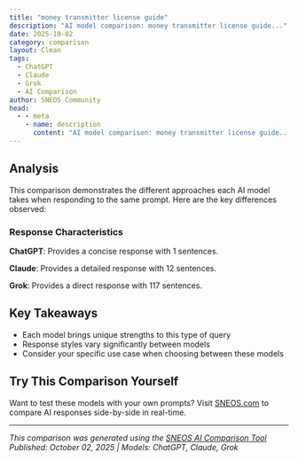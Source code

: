 ```yaml
---
title: "money transmitter license guide"
description: "AI model comparison: money transmitter license guide..."
date: 2025-10-02
category: comparison
layout: Clean
tags:
  - ChatGPT
  - Claude
  - Grok
  - AI Comparison
author: SNEOS Community
head:
  - - meta
    - name: description
      content: "AI model comparison: money transmitter license guide..."
---
```


<ChatComparison
  title="money transmitter license guide"
  prompt="money transmitter license guide"
  :responses='{
    "ChatGPT": "Error calling OpenAI API.",
    "Claude": "# Money Transmitter License Guide\n\n## Overview\nA Money Transmitter License (MTL) is required for businesses that transmit money or monetary value from one location to another, typically involving currency exchange, payment processing, or money transfer services.\n\n## Who Needs an MTL?\n\n### Businesses That Typically Require Licensing:\n- **Money transfer services** (Western Union, MoneyGram competitors)\n- **Payment processors** and payment service providers\n- **Cryptocurrency exchanges** and digital wallet providers\n- **Check cashing services**\n- **Prepaid card issuers**\n- **Remittance services**\n- **Foreign exchange dealers**\n\n### Common Exemptions:\n- Traditional banks and credit unions\n- Licensed attorneys handling client funds\n- Government agencies\n- Some merchants accepting payments for their own goods/services\n\n## State-by-State Requirements\n\n### Key Points:\n- **No federal license** - regulation occurs at state level\n- **Must license in each state** where you operate\n- **Requirements vary significantly** by state\n- Some states have **reciprocity agreements**\n\n### States with Stricter Requirements:\n- New York (BitLicense for crypto)\n- California\n- Texas\n- Florida\n\n## General Application Process\n\n### 1. Pre-Application Preparation\n- Determine which states you need licenses in\n- Prepare required documentation\n- Secure surety bonds\n- Complete background checks\n\n### 2. Required Documentation (Typical)\n- **Business plan** and financial projections\n- **Audited financial statements**\n- **Anti-money laundering (AML) program**\n- **Privacy policy** and customer protection procedures\n- **Key personnel** background information\n- **Surety bond** (amounts vary by state)\n- **Net worth** demonstration\n\n### 3. Application Submission\n- Complete state-specific applications\n- Pay application fees ($1,000-$5,000\u002B per state)\n- Submit all required documentation\n- Undergo background investigations\n\n### 4. Ongoing Compliance\n- Annual renewals and fees\n- Regular reporting requirements\n- Maintain surety bonds\n- AML compliance monitoring\n- Examination readiness\n\n## Financial Requirements\n\n### Typical Requirements:\n- **Minimum net worth**: $25,000-$1,000,000\u002B\n- **Surety bonds**: $10,000-$2,000,000\u002B\n- **Permissible investments** for customer funds\n- **Audited financial statements**\n\n## Timeline and Costs\n\n### Timeline:\n- **6-12 months** for initial licenses\n- Varies significantly by state\n- Background checks can add time\n\n### Costs (Per State):\n- **Application fees**: $1,000-$5,000\u002B\n- **Investigation fees**: $1,000-$10,000\u002B\n- **Annual fees**: $500-$2,500\u002B\n- **Surety bond costs**: 1-3% of bond amount annually\n- **Legal and consulting**: $50,000-$200,000\u002B total\n\n## Multi-State Coordination\n\n### Strategies:\n- **Nationwide Multistate Licensing System (NMLS)** for some states\n- Prioritize key markets first\n- Consider **reciprocity agreements**\n- Use experienced regulatory counsel\n\n## Compliance Considerations\n\n### Key Requirements:\n- **Bank Secrecy Act (BSA)** compliance\n- **Anti-Money Laundering (AML)** programs\n- **Know Your Customer (KYC)** procedures\n- **Suspicious Activity Reporting (SAR)**\n- Customer fund segregation\n- Regular examinations\n\n## Special Considerations for Digital Assets\n\n### Additional Requirements:\n- Enhanced cybersecurity measures\n- Digital asset-specific AML procedures\n- Consumer protection disclosures\n- Custody and safekeeping requirements\n- Some states require separate digital asset licenses\n\n## Getting Started\n\n### Recommended Steps:\n1. **Consult with regulatory attorney** experienced in money transmission\n2. **Assess business model** against state definitions\n3. **Create compliance framework** before applying\n4. **Secure adequate funding** for the process\n5. **Develop relationships** with surety bond providers\n6. **Prepare comprehensive documentation**\n\n### Professional Help:\n- **Regulatory attorneys** specializing in money transmission\n- **Compliance consultants**\n- **Surety bond brokers**\n- **CPA firms** with FinTech experience\n\n## Red Flags to Avoid\n- Operating without proper licenses\n- Inadequate AML procedures\n- Insufficient capitalization\n- Poor recor",
    "Grok": "A **Money Transmitter License (MTL)** is a regulatory requirement in the United States for businesses that engage in the transmission of money, either domestically or internationally. This includes companies offering services like money transfers, payment processing, issuing or redeeming money orders, and certain cryptocurrency transactions. The goal of this license is to protect consumers from fraud, ensure financial stability, and prevent money laundering or other illicit activities.\n\nObtaining a Money Transmitter License can be complex, as requirements vary by state, and some federal regulations may also apply. Below is a comprehensive guide to help you understand the process:\n\n---\n\n### **1. Understand What a Money Transmitter License Is**\nA Money Transmitter is generally defined as a business that:\n- Receives money or monetary value from a person to transmit it to another person or location.\n- Issues or redeems money orders, traveler\u2019s checks, or stored value (e.g., prepaid cards).\n- Engages in payment processing or virtual currency transactions (in some states).\n\nCommon examples of businesses requiring an MTL include:\n- Money transfer services (e.g., Western Union, PayPal, Venmo)\n- Cryptocurrency exchanges or wallet providers\n- Payroll processing companies\n- Bill payment services\n\n---\n\n### **2. Determine if You Need a License**\nNot all businesses dealing with money require an MTL. Some exemptions may apply, such as:\n- Banks and credit unions (already regulated by federal authorities).\n- Businesses acting solely as agents for licensed money transmitters.\n- Certain types of merchants or retailers who don\u2019t transmit funds as their primary business.\n\nTo confirm whether your business needs a license:\n- Review the **definition of a money transmitter** in each state where you plan to operate.\n- Check for applicable exemptions in state laws or regulations.\n\nAdditionally, if you operate in multiple states or internationally, you may need to comply with federal regulations under the **Bank Secrecy Act (BSA)** enforced by the **Financial Crimes Enforcement Network (FinCEN)**.\n\n---\n\n### **3. Register with FinCEN (Federal Requirement)**\nIf your business qualifies as a Money Services Business (MSB) under federal law, you must register with FinCEN, a bureau of the U.S. Department of the Treasury. MSBs include money transmitters, check cashers, currency exchangers, and issuers of prepaid access cards, among others.\n\n**Steps to Register with FinCEN:**\n1. **Determine if You\u2019re an MSB:** Review FinCEN\u2019s definition of an MSB on their website (www.fincen.gov). If you transmit money or deal with virtual currencies, you likely qualify.\n2. **File Form 107:** Complete and submit the MSB Registration Form (Form 107) online via the FinCEN BSA E-Filing System.\n3. **Renew Every 2 Years:** MSB registration must be renewed every two years, by December 31 of the renewal year.\n4. **Designate an AML Officer:** Appoint an Anti-Money Laundering (AML) compliance officer and implement an AML program to monitor and report suspicious activities.\n\n**Note:** FinCEN registration does not replace state licensing requirements but is a prerequisite for operating as a money transmitter in the U.S.\n\n---\n\n### **4. Research State-Specific Licensing Requirements**\nIn the U.S., money transmitter licensing is primarily regulated at the state level. Each state has its own rules, fees, and application processes. Some key points to consider:\n- **Not All States Require a License:** Some states, like Montana, do not currently require an MTL for certain activities. However, most states do.\n- **Nationwide Multistate Licensing System (NMLS):** Many states use the NMLS platform to manage MTL applications. You can create an NMLS account to apply for licenses in multiple states.\n- **Surety Bonds:** Most states require a surety bond, which serves as financial protection for consumers. Bond amounts vary by state and may depend on your transaction volume.\n- **Net Worth Requirements:** Some states require businesses to maintain a minimum net worth (e.g., $100,000 to $1 million).\n- **Fees:** Application and licensing fees vary, typically ranging from $1,000 to $10,000 per state, plus renewal fees.\n- **Background Checks:** Business owners, officers, and key employees often need to undergo background checks and provide fingerprints.\n\n**Examples of State Requirements:**\n- **California:** Requires a license through the Department of Financial Protection and Innovation (DFPI). A surety bond of at least $500,000 is needed, depending on transaction volume.\n- **New York:** Requires a license through the Department of Financial Services (DFS) and a \u0022BitLicense\u0022 for virtual currency businesses. Bond amounts and net worth requirements are high.\n- **Texas:** Requires a license through the Department of Banking with a minimum bond of $300,000.\n\n---\n\n### **5. Develop Compliance Programs**\nTo obtain and maintain an MTL, you must establish robust compliance programs, including:\n- **Anti-Money Laundering (AML) Program:** Required by FinCEN and most states. This includes customer identification (Know Your Customer or KYC procedures), monitoring transactions, and reporting suspicious activities via Suspicious Activity Reports (SARs).\n- **Consumer Protection Policies:** Ensure transparency in fees, terms, and conditions for customers.\n- **Cybersecurity Measures:** Protect customer data and financial transactions from breaches or fraud.\n- **Recordkeeping:** Maintain detailed records of transactions, often for a period of 5-7 years, depending on state and federal requirements.\n\n---\n\n### **6. Apply for Licenses**\nOnce you\u2019ve gathered the necessary information and prepared your compliance programs, follow these steps to apply:\n1. **Create an NMLS Account:** Most states use NMLS for applications. Set up a company account and complete the MU1 form (Uniform Money Services Business Application).\n2. **Submit Required Documents:** Provide financial statements, business plans, ownership information, AML policies, and proof of surety bonds.\n3. **Pay Fees:** Application fees vary by state. Some states also charge investigation fees.\n4. **Undergo Review:** Regulators will review your application, which may include audits, interviews, or requests for additional information. This process can take several months.\n\n---\n\n### **7. Maintain Compliance After Licensing**\nObtaining an MTL is just the beginning. To remain compliant:\n- **File Reports:** Submit quarterly or annual reports to state regulators and FinCEN, including transaction volumes and financial statements.\n- **Renew Licenses:** Most state licenses must be renewed annually, with fees and updated documentation.\n- **Conduct Audits:** Some states require periodic audits of your AML program and financial records.\n- **Stay Updated on Regulations:** Laws and regulations around money transmission (especially for cryptocurrencies) are evolving. Monitor updates from state regulators and FinCEN.\n\n---\n\n### **8. Consider Multistate Licensing Challenges**\nIf your business operates in multiple states, you\u2019ll likely need to obtain a license in each state unless exemptions apply. This can be costly and time-consuming. Some tips to manage multistate licensing:\n- Use the NMLS to streamline applications.\n- Work with legal or compliance consultants who specialize in money transmitter licensing.\n- Focus on key states first (e.g., where you have the most customers or transactions).\n\n---\n\n### **9. Additional Considerations for Cryptocurrency Businesses**\nIf your business deals with virtual currencies (e.g., Bitcoin, Ethereum), additional regulations may apply:\n- Some states treat virtual currency transmission as money transmission and require an MTL.\n- New York\u2019s BitLicense is a specific requirement for cryptocurrency businesses.\n- FinCEN considers virtual currency transmitters as MSBs, requiring federal registration and AML compliance.\n\n---\n\n### **10. Work with Professionals**\nNavigating MTL requirements can be overwhelming. Consider hiring:\n- **Legal Counsel:** Attorneys with experience in financial regulation can help ensure compliance and assist with applications.\n- **Compliance Consultants:** Experts can help develop AML programs and prepare documentation.\n- **Surety Bond Providers:** Work with a reputable provider to secure the necessary bonds.\n\n---\n\n### **Key Resources**\n- **FinCEN Website:** www.fincen.gov (for MSB registration and federal compliance guidance)\n- **Nationwide Multistate Licensing System (NMLS):** www.nmlsconsumeraccess.org (for state licensing applications)\n- **State Financial Regulators:** Check the website of the financial regulator in each state where you plan to operate (e.g., California DFPI, New York DFS).\n- **Conference of State Bank Supervisors (CSBS):** www.csbs.org (for information on state regulations and model laws).\n\n---\n\n### **Conclusion**\nObtaining a Money Transmitter License is a critical step for businesses involved in money transmission or virtual currency activities. It involves federal registration with FinCEN, state-by-state licensing, and ongoing compliance with AML and consumer protection regulations. Given the complexity and variability of requirements, thorough research and professional assistance are often necessary to ensure success.\n\nIf you have specific questions about your business or a particular state, let me know, and I can provide more targeted guidance!"
  }'
  published-date="08:38"
/>

## Analysis

This comparison demonstrates the different approaches each AI model takes when responding to the same prompt. Here are the key differences observed:

### Response Characteristics

**ChatGPT**: Provides a concise response with 1 sentences. 

**Claude**: Provides a detailed response with 12 sentences. 

**Grok**: Provides a direct response with 117 sentences. 

## Key Takeaways

- Each model brings unique strengths to this type of query
- Response styles vary significantly between models
- Consider your specific use case when choosing between these models

## Try This Comparison Yourself

Want to test these models with your own prompts? Visit [SNEOS.com](https://sneos.com) to compare AI responses side-by-side in real-time.

---

*This comparison was generated using the [SNEOS AI Comparison Tool](https://sneos.com)*
*Published: October 02, 2025 | Models: ChatGPT, Claude, Grok*

